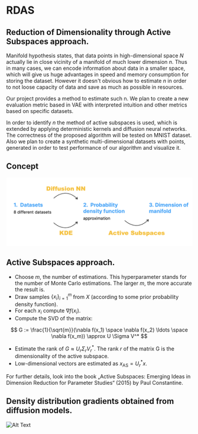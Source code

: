 # RDAS
## Reduction of Dimensionality through Active Subspaces approach. 

Manifold hypothesis states, that data points in high-dimensional space $N$ actually lie in close vicinity of a manifold of much lower dimension $n$. Thus in many cases, we can encode information about data in a smaller space, which will give us huge advantages in speed and memory consumption for storing the dataset. However it doesn't obvious how to estimate $n$ in order to not loose capacity of data and save as much as possible in resources.

Our project provides a method to estimate such n. We plan to create a new evaluation metric based in VAE with interpreted intuition and other metrics based on specific datasets.

In order to identify $n$ the method of active subspaces is used, which is extended by applying deterministic kernels and diffusion neural networks. The correctness of the proposed algorithm will be tested on MNIST dataset. Also we plan to create a synthetic multi-dimensional datasets with points, generated in order to test performance of our algorithm and visualize it.

## Concept

![alt text](https://github.com/David-cripto/RDAS/blob/VAE/pict/concept.png)

## Active Subspaces approach.
- Choose $m$, the number of estimations. This hyperparameter stands for the number of Monte Carlo estimations. The larger $m$, the more accurate the result is.
- Draw samples $\{x_i\}^m_{i=1}$ from $X$ (according to some prior probability density function).
- For each $x_i$ compute $\nabla f(x_i)$.
- Compute the SVD of the matrix:

$$
G := \frac{1}{\sqrt{m}}(\nabla f(x_1) \space \nabla f(x_2) \ldots \space \nabla f(x_m)) \approx U \Sigma V^*
$$

- Estimate the rank of $G\approx U_r \Sigma_rV^*_r$. The rank $r$ of the matrix G is the dimensionality of the active subspace. 
- Low-dimensional vectors are estimated as $x_{\mathrm{AS}} = U_r^*x$.

For further details, look into the book „Active Subspaces: Emerging Ideas in Dimension Reduction for Parameter Studies“ (2015) by Paul Constantine.

## Density distribution gradients obtained from diffusion models. 

![Alt Text](https://github.com/David-cripto/RDAS/blob/VAE/pict/grad.gif)

<!-- ## Results for MNIST zeros
![Alt Text](https://github.com/David-cripto/RDAS/blob/VAE/pict/zeros.gif) -->

